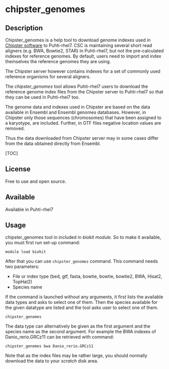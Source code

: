# chipster_genomes

## Description

Chipster_genomes is a help tool to download genome indexes used in [Chipster software](https://chipster.csc.fi/index.shtml) to Puhti-rhel7.
CSC is maintaining several short read aligners (e.g. BWA, Bowtie2, STAR) in Puhti-rhel7, but not the pre-calculated 
indexes for reference genomes. By default, users need to import and index themselves the reference genomes they are using.

The Chipster server however contains indexes for a set of commonly used reference organisms for several aligners.

The _chipster_genomes_ tool allows Puhti-rhel7 users to download the reference genome index files from the Chipster server to 
Puhti-rhel7 so that they can be used in Puhti-rhel7 too.

The genome data and indexes used in Chipster are based on the data available in Ensembl and Ensembl genomes databases. 
However, in Chipster only those sequences (chromosomes) that have been assigned to a karyotype, are included. 
Further, in GTF files negative location values are removed.

Thus the data downloaded from Chipster server may in some cases differ from the data obtained directly from Ensembl.

[TOC]

## License

Free to use and open source.
 
## Available

Available in Puhti-rhel7

## Usage

chipster_genomes tool in included in _biokit module_. So to make it available, you must first run set-up command:
```text
module load biokit
```

After that you can use `chipster_genomes` command. This command needs two parameters:

*    File or index type (bed, gtf, fasta, bowtie, bowtie, bowtie2, BWA, Hisat2, TopHat2)
*    Species name

If the command is launched without any arguments, it first lists the available data types and asks to select one of them.
Then the species available for the given datatype are listed and the tool asks user to select one of them.
```text
chipster_genomes
```

The data type can alternatively be given as the first argument and the species name as the second argument.
For example the BWA indexes of Danio_rerio.GRCz11 can be retrieved with command:
```text
chipster_genomes bwa Danio_rerio.GRCz11
```
Note that as the index files may be rather large, you should normally download the data to your _scratch_ disk area.
